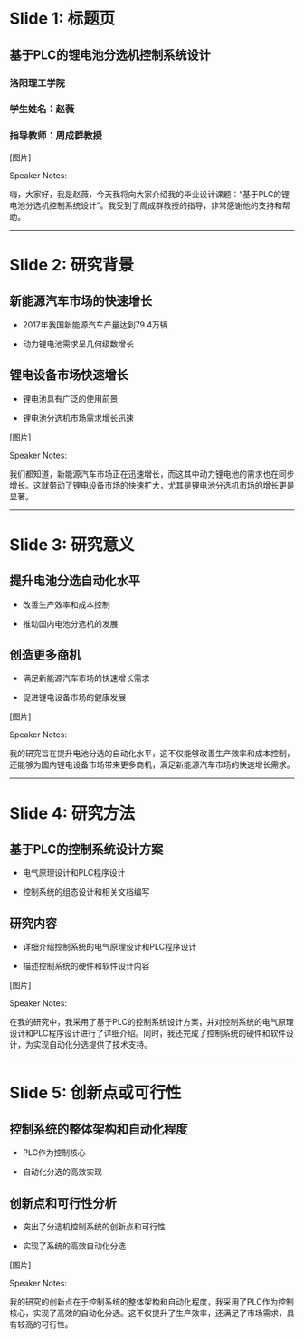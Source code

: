 # Slide 1: 标题页



## 基于PLC的锂电池分选机控制系统设计

### 洛阳理工学院

### 学生姓名：赵薇

### 指导教师：周成群教授

  

[图片]

  

Speaker Notes:

嗨，大家好，我是赵薇，今天我将向大家介绍我的毕业设计课题：“基于PLC的锂电池分选机控制系统设计”。我受到了周成群教授的指导，非常感谢他的支持和帮助。

  ---

# Slide 2: 研究背景

  

## 新能源汽车市场的快速增长

- 2017年我国新能源汽车产量达到79.4万辆

- 动力锂电池需求呈几何级数增长

  

## 锂电设备市场快速增长

- 锂电池具有广泛的使用前景

- 锂电池分选机市场需求增长迅速

  

[图片]

  

Speaker Notes:

我们都知道，新能源汽车市场正在迅速增长，而这其中动力锂电池的需求也在同步增长。这就带动了锂电设备市场的快速扩大，尤其是锂电池分选机市场的增长更是显著。

---

# Slide 3: 研究意义

  

## 提升电池分选自动化水平

- 改善生产效率和成本控制

- 推动国内电池分选机的发展

  

## 创造更多商机

- 满足新能源汽车市场的快速增长需求

- 促进锂电设备市场的健康发展

  

[图片]

  

Speaker Notes:

我的研究旨在提升电池分选的自动化水平，这不仅能够改善生产效率和成本控制，还能够为国内锂电设备市场带来更多商机，满足新能源汽车市场的快速增长需求。

- --

# Slide 4: 研究方法

  

## 基于PLC的控制系统设计方案

- 电气原理设计和PLC程序设计

- 控制系统的组态设计和相关文档编写

  

## 研究内容

- 详细介绍控制系统的电气原理设计和PLC程序设计

- 描述控制系统的硬件和软件设计内容

  

[图片]

  

Speaker Notes:

在我的研究中，我采用了基于PLC的控制系统设计方案，并对控制系统的电气原理设计和PLC程序设计进行了详细介绍。同时，我还完成了控制系统的硬件和软件设计，为实现自动化分选提供了技术支持。

---

# Slide 5: 创新点或可行性

  

## 控制系统的整体架构和自动化程度

- PLC作为控制核心

- 自动化分选的高效实现

  

## 创新点和可行性分析

- 突出了分选机控制系统的创新点和可行性

- 实现了系统的高效自动化分选



[图片]

  

Speaker Notes:

我的研究的创新点在于控制系统的整体架构和自动化程度，我采用了PLC作为控制核心，实现了高效的自动化分选。这不仅提升了生产效率，还满足了市场需求，具有较高的可行性。
